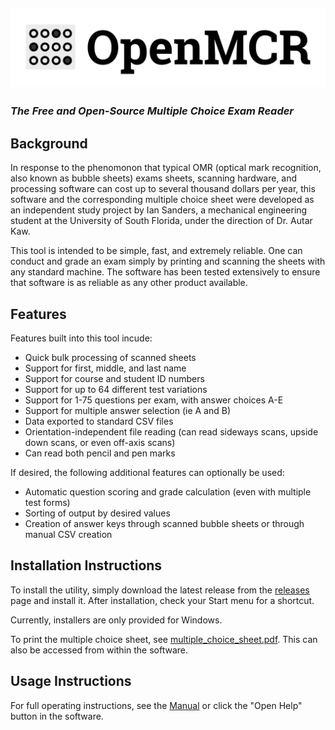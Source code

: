 ## ![OpenMCR](logo.png)

### _The Free and Open-Source Multiple Choice Exam Reader_

## Background

In response to the phenomonon that typical OMR (optical mark recognition, also
known as bubble sheets) exams sheets, scanning hardware, and processing software
can cost up to several thousand dollars per year, this software and the
corresponding multiple choice sheet were developed as an independent study
project by Ian Sanders, a mechanical engineering student at the University of
South Florida, under the direction of Dr. Autar Kaw.

This tool is intended to be simple, fast, and extremely reliable. One can
conduct and grade an exam simply by printing and scanning the sheets with any
standard machine. The software has been tested extensively to ensure that
software is as reliable as any other product available.

## Features

Features built into this tool incude:

- Quick bulk processing of scanned sheets
- Support for first, middle, and last name
- Support for course and student ID numbers
- Support for up to 64 different test variations
- Support for 1-75 questions per exam, with answer choices A-E
- Support for multiple answer selection (ie A and B)
- Data exported to standard CSV files
- Orientation-independent file reading (can read sideways scans, upside down
  scans, or even off-axis scans)
- Can read both pencil and pen marks

If desired, the following additional features can optionally be used:

- Automatic question scoring and grade calculation (even with multiple test
  forms)
- Sorting of output by desired values
- Creation of answer keys through scanned bubble sheets or through manual CSV
  creation

## Installation Instructions

To install the utility, simply download the latest release from the
[releases](https://github.com/iansan5653/open-mcr/releases) page and
install it. After installation, check your Start menu for a shortcut.

Currently, installers are only provided for Windows.

To print the multiple choice sheet, see
[multiple_choice_sheet.pdf](https://github.com/iansan5653/open-mcr/blob/master/code/assets/multiple_choice_sheet.pdf).
This can also be accessed from within the software.

## Usage Instructions

For full operating instructions, see the [Manual](code/assets/manual.md) or
click the "Open Help" button in the software.
